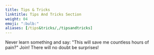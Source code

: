 ```yaml
---
title: Tips & Tricks
linktitle: Tips And Tricks Section
weight: 04
emoji: ":bulb:"
aliases: [/tips&tricks/,/tipsandtricks]
---
```


Never learn something and say: "This will save me countless hours of pain?" Join! There will no doubt be surprises!
